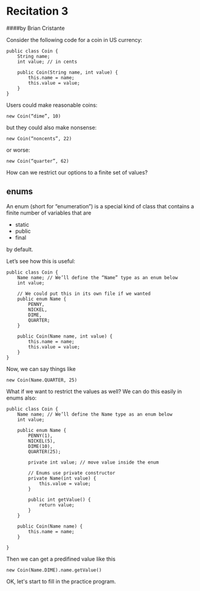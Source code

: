 Recitation 3
=========
####by Brian Cristante

Consider the following code for a coin in US currency:

	public class Coin {		String name;		int value; // in cents		public Coin(String name, int value) {			this.name = name;			this.value = value;		}	}

Users could make reasonable coins:
	new Coin(“dime”, 10)but they could also make nonsense:
	new Coin(“noncents”, 22)or worse:
	new Coin(“quarter”, 62)How can we restrict our options to a finite set of values?  
## enums
An enum (short for “enumeration”) is a special kind of class that contains a finite number of variables that are
* static* public* finalby default.Let’s see how this is useful:	public class Coin {		Name name; // We’ll define the “Name” type as an enum below		int value;		// We could put this in its own file if we wanted		public enum Name {			PENNY,			NICKEL,			DIME,			QUARTER;		}		public Coin(Name name, int value) {			this.name = name;			this.value = value;		}	}Now, we can say things like	new Coin(Name.QUARTER, 25)What if we want to restrict the values as well? We can do this easily in enums also:
	public class Coin {
    	Name name; // We’ll define the Name type as an enum below
	    int value;
    
    	public enum Name {
        	PENNY(1),
	        NICKEL(5),
    	    DIME(10),
        	QUARTER(25);

	        private int value; // move value inside the enum

    	    // Enums use private constructor
        	private Name(int value) {
            	this.value = value;
        	}
        
        	public int getValue() {
        		return value;
        	}
    	}

    	public Coin(Name name) {
        	this.name = name;
    	}
    
	}Then we can get a predifined value like this
	new Coin(Name.DIME).name.getValue()OK, let's start to fill in the practice program.